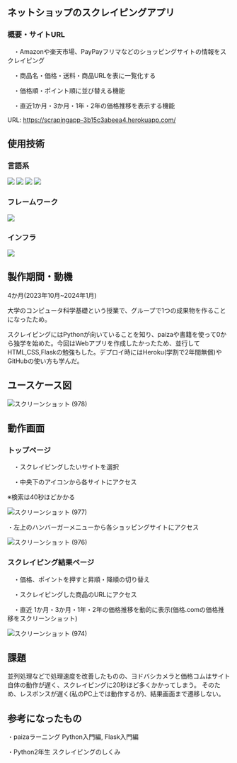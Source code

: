 ## ネットショップのスクレイピングアプリ
### 概要・サイトURL

　・Amazonや楽天市場、PayPayフリマなどのショッピングサイトの情報をスクレイピング

　・商品名・価格・送料・商品URLを表に一覧化する

　・価格順・ポイント順に並び替える機能

　・直近1か月・3か月・1年・2年の価格推移を表示する機能

URL: https://scrapingapp-3b15c3abeea4.herokuapp.com/



## 使用技術
### 言語系

<img src="https://img.shields.io/badge/-Python-F9DC3E.svg?logo=python&style=flat"> <img src="https://img.shields.io/badge/-HTML5-333.svg?logo=html5&style=flat"> <img src="https://img.shields.io/badge/-CSS3-1572B6.svg?logo=css3&style=flat"> <img src="https://img.shields.io/badge/Javascript-276DC3.svg?logo=javascript&style=flat">

### フレームワーク

<img src="https://img.shields.io/badge/-Flask-000000.svg?logo=flask&style=flat">

### インフラ

<img src="https://img.shields.io/badge/-Heroku-430098.svg?logo=heroku&style=plastic">



## 製作期間・動機
4か月(2023年10月~2024年1月)

大学のコンピュータ科学基礎という授業で、グループで1つの成果物を作ることになったため。

スクレイピングにはPythonが向いていることを知り、paizaや書籍を使って0から独学を始めた。今回はWebアプリを作成したかったため、並行してHTML,CSS,Flaskの勉強もした。デプロイ時にはHeroku(学割で2年間無償)やGitHubの使い方も学んだ。


## ユースケース図
![スクリーンショット (978)](https://github.com/Hiromu1612/scraping_test/assets/150511546/dd41650f-04f4-40a6-8d2a-ff4dd56195aa)


## 動作画面
### トップページ

　・スクレイピングしたいサイトを選択

　・中央下のアイコンから各サイトにアクセス

 ※検索は40秒ほどかかる

![スクリーンショット (977)](https://github.com/Hiromu1612/scraping_test/assets/150511546/b868fbae-3055-4793-9998-e32fe5e7689b)

・左上のハンバーガーメニューから各ショッピングサイトにアクセス

![スクリーンショット (976)](https://github.com/Hiromu1612/scraping_test/assets/150511546/873401f6-6ebe-4a77-b2fa-def2de5facc4)


### スクレイピング結果ページ
　・価格、ポイントを押すと昇順・降順の切り替え

　・スクレイピングした商品のURLにアクセス

　・直近 1か月・3か月・1年・2年の価格推移を動的に表示(価格.comの価格推移をスクリーンショット)

![スクリーンショット (974)](https://github.com/Hiromu1612/scraping_test/assets/150511546/611b2d36-57ec-45b6-a0a0-3272ae25ffb3)

## 課題
並列処理などで処理速度を改善したものの、ヨドバシカメラと価格コムはサイト自体の動作が遅く、スクレイピングに20秒ほど多くかかってしまう。
そのため、レスポンスが遅く(私のPC上では動作するが)、結果画面まで遷移しない。


## 参考になったもの
 ・paizaラーニング Python入門編, Flask入門編

 ・Python2年生 スクレイピングのしくみ
